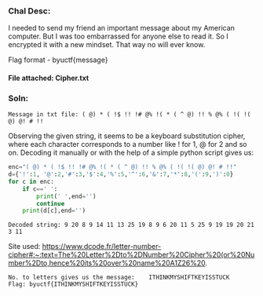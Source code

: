 ### Chal Desc:  
I needed to send my friend an important message about my American computer. But I was too embarrassed for anyone else to read it. So I encrypted it with a new mindset. That way no will ever know.

Flag format - byuctf{message}

#### File attached: Cipher.txt

### Soln:
```ckc
Message in txt file: ( @) * ( !$ !! !# @% !( * ( ^ @) !! % @% ( !( !( @) @! # !!
```

Observing the given string, it seems to be a keyboard substitution cipher, where each character corresponds to a number like ! for 1, @ for 2 and so on.
Decoding it manually or with the help of a simple python script gives us:  
```python
enc="( @) * ( !$ !! !# @% !( * ( ^ @) !! % @% ( !( !( @) @! # !!"
d={'!':1, '@':2,'#':3,'$':4,'%':5,'^':6,'&':7,'*':8,'(':9,')':0}
for c in enc:
    if c==' ':
        print(' ',end='')
        continue
    print(d[c],end='')
```

```msg
Decoded string: 9 20 8 9 14 11 13 25 19 8 9 6 20 11 5 25 9 19 19 20 21 3 11
```
Site used:   https://www.dcode.fr/letter-number-cipher#:~:text=The%20Letter%2Dto%2DNumber%20Cipher%20(or%20Number%2Dto,hence%20its%20over%20name%20A1Z26%20.  
```msg2
No. to letters gives us the message: 	ITHINKMYSHIFTKEYISSTUCK
Flag: byuctf{ITHINKMYSHIFTKEYISSTUCK}
```
